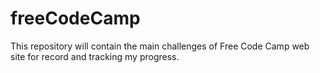 # freeCodeCamp
This repository will contain the main challenges of Free Code Camp web site for record and tracking my progress.
